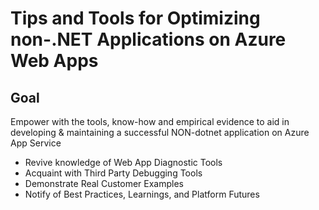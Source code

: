 # Tips and Tools for Optimizing non-.NET Applications on Azure Web Apps 

## Goal
Empower with the tools, know-how and empirical evidence to aid in developing & maintaining a successful NON-dotnet application on Azure App Service

*  Revive knowledge of Web App Diagnostic Tools
*  Acquaint with Third Party Debugging Tools
*  Demonstrate Real Customer Examples
*  Notify of Best Practices, Learnings, and Platform Futures
